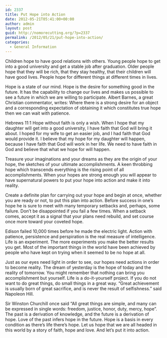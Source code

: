 ```yaml
---
id: 2337
title: Put Hope into Action
date: 2012-05-21T05:41:00+00:00
author: admin
layout: post
guid: http://nomorecutting.org/?p=2337
permalink: /2012/05/21/put-hope-into-action/
categories:
  - General Information
---
```

Children hope to have good relations with others. Young people hope to get into a good university and get a stable job after graduation. Older people hope that they will be rich, that they stay healthy, that their children will have good lives. People hope for different things at different times in lives.

Hope is a state of our mind. Hope is the desire for something good in the future. It has the capability to change our lives and makes us possible to see a future in which we are willing to participate. Albert Barnes, a great Christian commentator, writes: Where there is a strong desire for an object and a corresponding expectation of obtaining it which constitutes true hope then we can wait with patience.

Hebrews 11:1 Hope without faith is only a wish. When I hope that my daughter will get into a good university, I have faith that God will bring it about. I hoped for my wife to get an easier job, and I had faith that God would provide it. I believe that my hope for my daughter will happen, because I have faith that God will work in her life. We need to have faith in God and believe that what we hope for will happen.

Treasure your imaginations and your dreams as they are the origin of your hope, the sketches of your ultimate accomplishments. A keen throbbing hope which transcends everything is the rising point of all accomplishments. When your hopes are strong enough you will appear to have supernatural powers to put your hope into action and make it into reality.

Create a definite plan for carrying out your hope and begin at once, whether you are ready or not, to put this plan into action. Before success in one&#8217;s hope he is sure to meet with many temporary setbacks and, perhaps, some failure. Don&#8217;t be disappointed if you fail a few times. When a setback comes, accept it as a signal that your plans need rebuild, and set course once more toward your coveted hope.

Edison failed 10,000 times before he made the electric light. Action with patience, persistence and perspiration is the real measure of intelligence. Life is an experiment. The more experiments you make the better results you get. Most of the important things in the world have been achieved by people who have kept on trying when it seemed to be no hope at all.

Just as our eyes need light in order to see, our hopes need actions in order to become reality. The dream of yesterday is the hope of today and the reality of tomorrow. You might remember that nothing can bring you accomplishment but yourself. Life is a do-it-yourself project. If you do not want to do great things, do small things in a great way. &#8220;Great achievement is usually born of great sacrifice, and is never the result of selfishness.&#8221; said Napoleon Hill.

Sir Winston Churchill once said &#8220;All great things are simple, and many can be expressed in single words: freedom, justice, honor, duty, mercy, hope&#8221;. The past is a derivation of knowledge, and the future is a derivation of hope. Love of the past infers hope in the future. Hope is a basis in every condition as there&#8217;s life there&#8217;s hope. Let us hope that we are all headed in this world by a story of faith, hope and love. And let&#8217;s put it into action.